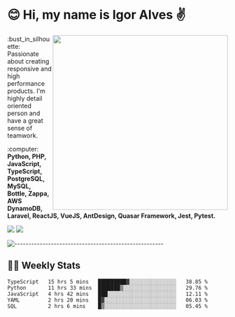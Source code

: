 # :blush: Hi, my name is Igor Alves :v:

<img src="https://github-readme-stats.vercel.app/api?username=iguit0&show_icons=true&count_private=true&theme=onedark" min-width="400px" max-width="400px" width="400px" align="right" />

<p align="left"> 
  :bust_in_silhouette: Passionate about creating responsive and high performance products.
  I'm highly detail oriented person and have a great sense of teamwork.
</p>

<p align="left">
  :computer: <strong>Python, PHP, JavaScript, TypeScript, PostgreSQL, MySQL, Bottle, Zappa, AWS DynamoDB, Laravel, ReactJS, VueJS, AntDesign, Quasar Framework, Jest, Pytest.</strong>
</p>

<p align="left">
  <a href="https://www.linkedin.com/in/igor-lucio-alves" target="_blank" rel="noopener noreferrer" alt="LinkedIn">
  <img src="https://img.shields.io/badge/LinkedIn-0077B5?style=for-the-badge&logo=linkedin&logoColor=white" /></a>

  <a href="https://t.me/iguit0" target="_blank" rel="noopener noreferrer" alt="Telegram">
  <img src="https://img.shields.io/badge/Telegram-2CA5E0?style=for-the-badge&logo=telegram&logoColor=white" /></a>
</p>

![-----------------------------------------------------](https://raw.githubusercontent.com/andreasbm/readme/master/assets/lines/aqua.png)

## :man_technologist: Weekly Stats
<!--START_SECTION:waka-->
```text
TypeScript   15 hrs 5 mins   █████████▓░░░░░░░░░░░░░░░   38.85 % 
Python       11 hrs 33 mins  ███████▒░░░░░░░░░░░░░░░░░   29.76 % 
JavaScript   4 hrs 42 mins   ███░░░░░░░░░░░░░░░░░░░░░░   12.11 % 
YAML         2 hrs 20 mins   █▓░░░░░░░░░░░░░░░░░░░░░░░   06.03 % 
SQL          2 hrs 6 mins    █▒░░░░░░░░░░░░░░░░░░░░░░░   05.45 % 
```
<!--END_SECTION:waka-->
